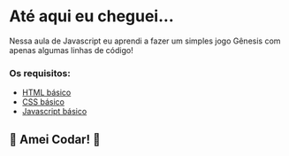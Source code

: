 # Até aqui eu cheguei...

Nessa aula de Javascript eu aprendi a fazer um simples jogo Gênesis com apenas algumas linhas de código! 

### Os requisitos:

* [HTML básico](https://www.w3schools.com/html/)
* [CSS básico](https://developer.mozilla.org/pt-BR/docs/Web/CSS)
* [Javascript básico](https://developer.mozilla.org/pt-BR/docs/Web/JavaScript)
 


## 🚀 Amei Codar! 🚀
